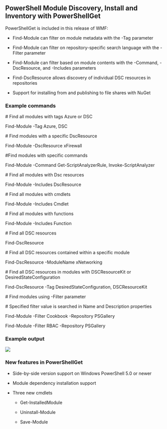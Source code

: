 ## PowerShell Module Discovery, Install and Inventory with PowerShellGet
 
PowerShellGet is included in this release of WMF:

-   Find-Module can filter on module metadata with the -Tag parameter

-   Find-Module can filter on repository-specific search language with the -Filter parameter

-   Find-Module can filter based on module contents with the -Command, -DscResource, and -Includes parameters

-   Find-DscResource allows discovery of individual DSC resources in repositories

-   Support for installing from and publishing to file shares with NuGet

### Example commands

\# Find all modules with tags Azure or DSC

Find-Module -Tag Azure, DSC

\# Find modules with a specific DscResource

Find-Module -DscResource xFirewall

\#Find modules with specific commands

Find-Module -Command Get-ScriptAnalyzerRule, Invoke-ScriptAnalyzer

\# Find all modules with Dsc resources

Find-Module -Includes DscResource

\# Find all modules with cmdlets

Find-Module -Includes Cmdlet

\# Find all modules with functions

Find-Module -Includes Function

\# Find all DSC resources

Find-DscResource

\# Find all DSC resources contained within a specific module

Find-DscResource -ModuleName xNetworking

\# Find all DSC resources in modules with DSCResourceKit or DesiredStateConfiguration

Find-DscResource -Tag DesiredStateConfiguration, DSCResourceKit

\# Find modules using -Filter parameter

\# Specified filter value is searched in Name and Description properties

Find-Module -Filter Cookbook -Repository PSGallery

Find-Module -Filter RBAC -Repository PSGallery

### Example output

![](media/image10.png)

### New features in PowerShellGet

-   Side-by-side version support on Windows PowerShell 5.0 or newer

-   Module dependency installation support

-   Three new cmdlets

    -   Get-InstalledModule

    -   Uninstall-Module

    -   Save-Module
